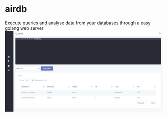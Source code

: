 # airdb
Execute queries and analyse data from your databases through a easy golang web server 
![Alt text](ui/assets/img/preview.png?raw=true "Title")


